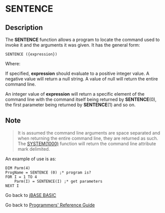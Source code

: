 # SENTENCE

<PageHeader />

## Description

The **SENTENCE** function allows a program to locate the command used to invoke it and the arguments it was given. It has the general form:

```
SENTENCE ({expression})
```

Where:

If specified, **expression** should evaluate to a positive integer value. A negative value will return a null string. A value of null will return the entire command line.

An integer value of **expression** will return a specific element of the command line with the command itself being returned by **SENTENCE**(0), the first parameter being returned by **SENTENCE**(1) and so on.

## Note

> It is assumed the command line arguments are space separated and when returning the entire command line, they are returned as such. The [SYSTEM(1000)](./../system-functions) function will return the command line attribute mark delimited.

An example of use is as:

```
DIM Parm(4)
ProgName = SENTENCE (0) ;* program is?
FOR I = 1 TO 4
    Parm(I) = SENTENCE(I) ;* get parameters
NEXT I
```

Go back to [jBASE BASIC](./../README.md)

Go back to [Programmers' Reference Guide](./../../reference-guides/jbc/README.md)

  
<PageFooter />
